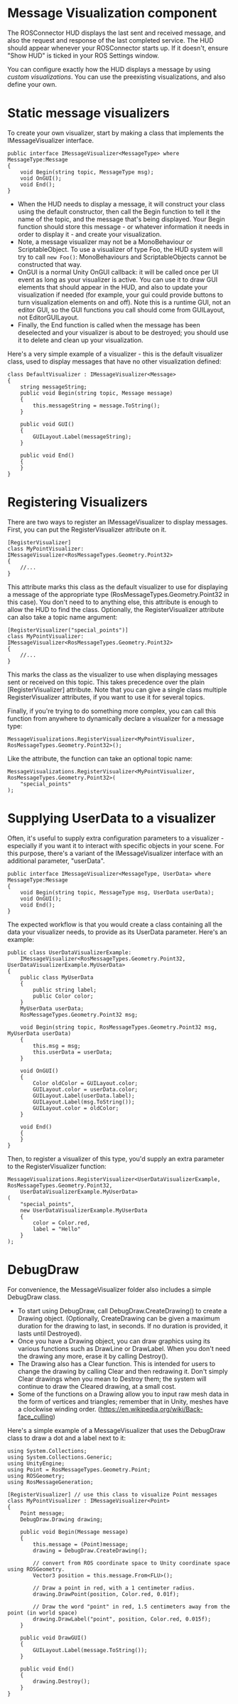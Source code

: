 # Message Visualization component

The ROSConnector HUD displays the last sent and received message, and also the request and response of the last completed service. The HUD should appear whenever your ROSConnector starts up. If it doesn't, ensure "Show HUD" is ticked in your ROS Settings window.

You can configure exactly how the HUD displays a message by using *custom visualizations*. You can use the preexisting visualizations, and also define your own.

# Static message visualizers

To create your own visualizer, start by making a class that implements the IMessageVisualizer interface.

	public interface IMessageVisualizer<MessageType> where MessageType:Message
	{
		void Begin(string topic, MessageType msg);
		void OnGUI();
		void End();
	}
	
- When the HUD needs to display a message, it will construct your class using the default constructor, then call the Begin function to tell it the name of the topic, and the message that's being displayed. Your Begin function should store this message - or whatever information it needs in order to display it - and create your visualization.
- Note, a message visualizer may not be a MonoBehaviour or ScriptableObject. To use a visualizer of type Foo, the HUD system will try to call `new Foo()`: MonoBehaviours and ScriptableObjects cannot be constructed that way.
- OnGUI is a normal Unity OnGUI callback: it will be called once per UI event as long as your visualizer is active. You can use it to draw GUI elements that should appear in the HUD, and also to update your visualization if needed (for example, your gui could provide buttons to turn visualization elements on and off). Note this is a runtime GUI, not an editor GUI, so the GUI functions you call should come from GUILayout, not EditorGUILayout.
- Finally, the End function is called when the message has been deselected and your visualizer is about to be destroyed; you should use it to delete and clean up your visualization.

Here's a very simple example of a visualizer - this is the default visualizer class, used to display messages that have no other visualization defined:

    class DefaultVisualizer : IMessageVisualizer<Message>
    {
        string messageString;
        public void Begin(string topic, Message message)
        {
            this.messageString = message.ToString();
        }

        public void GUI()
        {
            GUILayout.Label(messageString);
        }

        public void End()
        {
        }
    }


# Registering Visualizers

There are two ways to register an IMessageVisualizer to display messages. First, you can put the RegisterVisualizer attribute on it.

	[RegisterVisualizer]
	class MyPointVisualizer: IMessageVisualizer<RosMessageTypes.Geometry.Point32>
	{
		//...
	}

This attribute marks this class as the default visualizer to use for displaying a message of the appropriate type (RosMessageTypes.Geometry.Point32 in this case). You don't need to to anything else, this attribute is enough to allow the HUD to find the class.
Optionally, the RegisterVisualizer attribute can also take a topic name argument:

	[RegisterVisualizer("special_points")]
	class MyPointVisualizer: IMessageVisualizer<RosMessageTypes.Geometry.Point32>
	{
		//...
	}

This marks the class as the visualizer to use when displaying messages sent or received on this topic. This takes precedence over the plain [RegisterVisualizer] attribute. Note that you can give a single class multiple RegisterVisualizer attributes, if you want to use it for several topics.

Finally, if you're trying to do something more complex, you can call this function from anywhere to dynamically declare a visualizer for a message type:

	MessageVisualizations.RegisterVisualizer<MyPointVisualizer, RosMessageTypes.Geometry.Point32>();

Like the attribute, the function can take an optional topic name:

	MessageVisualizations.RegisterVisualizer<MyPointVisualizer, RosMessageTypes.Geometry.Point32>(
		"special_points"
	);

# Supplying UserData to a visualizer

Often, it's useful to supply extra configuration parameters to a visualizer - especially if you want it to interact with specific objects in your scene. For this purpose, there's a variant of the IMessageVisualizer interface with an additional parameter, "userData".

	public interface IMessageVisualizer<MessageType, UserData> where MessageType:Message
	{
		void Begin(string topic, MessageType msg, UserData userData);
		void OnGUI();
		void End();
	}

The expected workflow is that you would create a class containing all the data your visualizer needs, to provide as its UserData parameter. Here's an example:

	public class UserDataVisualizerExample:
		IMessageVisualizer<RosMessageTypes.Geometry.Point32, UserDataVisualizerExample.MyUserData>
	{
		public class MyUserData
		{
			public string label;
			public Color color;
		}
		MyUserData userData;
		RosMessageTypes.Geometry.Point32 msg;
		
		void Begin(string topic, RosMessageTypes.Geometry.Point32 msg, MyUserData userData)
		{
			this.msg = msg;
			this.userData = userData;
		}
		
		void OnGUI()
		{
			Color oldColor = GUILayout.color;
			GUILayout.color = userData.color;
			GUILayout.Label(userData.label);
			GUILayout.Label(msg.ToString());
			GUILayout.color = oldColor;
		}
		
		void End()
		{
		}
	}

Then, to register a visualizer of this type, you'd supply an extra parameter to the RegisterVisualizer function:

	MessageVisualizations.RegisterVisualizer<UserDataVisualizerExample, RosMessageTypes.Geometry.Point32,
		UserDataVisualizerExample.MyUserData>
	(
		"special_points",
		new UserDataVisualizerExample.MyUserData
		{
			color = Color.red,
			label = "Hello"
		}
	);


# DebugDraw

For convenience, the MessageVisualizer folder also includes a simple DebugDraw class.

- To start using DebugDraw, call DebugDraw.CreateDrawing() to create a Drawing object. (Optionally, CreateDrawing can be given a maximum duration for the drawing to last, in seconds. If no duration is provided, it lasts until Destroyed).
- Once you have a Drawing object, you can draw graphics using its various functions such as DrawLine or DrawLabel. When you don't need the drawing any more, erase it by calling Destroy().
- The Drawing also has a Clear function. This is intended for users to change the drawing by calling Clear and then redrawing it. Don't simply Clear drawings when you mean to Destroy them; the system will continue to draw the Cleared drawing, at a small cost.
- Some of the functions on a Drawing allow you to input raw mesh data in the form of vertices and triangles; remember that in Unity, meshes have a clockwise winding order. (https://en.wikipedia.org/wiki/Back-face_culling)

Here's a simple example of a MessageVisualizer that uses the DebugDraw class to draw a dot and a label next to it:

	using System.Collections;
	using System.Collections.Generic;
	using UnityEngine;
	using Point = RosMessageTypes.Geometry.Point;
	using ROSGeometry;
	using RosMessageGeneration;

	[RegisterVisualizer] // use this class to visualize Point messages
	class MyPointVisualizer : IMessageVisualizer<Point>
	{
		Point message;
		DebugDraw.Drawing drawing;

		public void Begin(Message message)
		{
			this.message = (Point)message;
			drawing = DebugDraw.CreateDrawing();

			// convert from ROS coordinate space to Unity coordinate space using ROSGeometry.
			Vector3 position = this.message.From<FLU>();

			// Draw a point in red, with a 1 centimeter radius.
			drawing.DrawPoint(position, Color.red, 0.01f);
			
			// Draw the word "point" in red, 1.5 centimeters away from the point (in world space)
			drawing.DrawLabel("point", position, Color.red, 0.015f);
		}

		public void DrawGUI()
		{
			GUILayout.Label(message.ToString());
		}

		public void End()
		{
			drawing.Destroy();
		}
	}